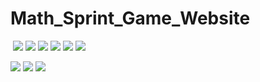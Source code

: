 # Math_Sprint_Game_Website


![]()
![](https://pbs.twimg.com/media/FeebVp5X0AEjMaL?format=jpg&name=large)
![](https://pbs.twimg.com/media/FeebSzwWYAICCkt?format=jpg&name=large)
![](https://pbs.twimg.com/media/FeebOW2WIAEYoJs?format=jpg&name=large)
![](https://pbs.twimg.com/media/FeebM7QWQAAirxZ?format=jpg&name=large)
![](https://pbs.twimg.com/media/FeebLUmXoAMx_Ny?format=jpg&name=large)
![](https://pbs.twimg.com/media/FeebJVkXgAAtQLj?format=jpg&name=large)

![](https://pbs.twimg.com/media/FeHoms7WQAA-qnV?format=jpg&name=large)
![](https://pbs.twimg.com/media/FeHjxaAXEAAYpWy?format=jpg&name=large)
![](https://pbs.twimg.com/media/FeHh7RiWAAAYwME?format=jpg&name=large)

